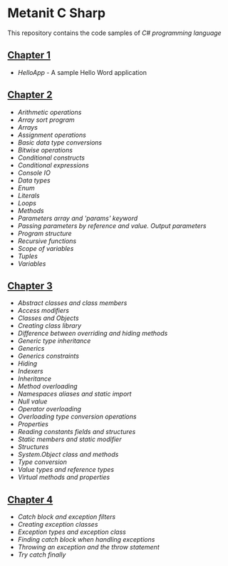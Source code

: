 Metanit C Sharp
==============================
This repository contains the code samples of *C# programming language*

## [Chapter 1](https://github.com/Maksim-Shkrabkou/Metanit_C_Sharp/tree/main/Chapter_1_Introduction_in_CSharp/HelloApp)
* *HelloApp* - A sample Hello Word application

## [Chapter 2](https://github.com/Maksim-Shkrabkou/C_Sharp/tree/main/Chapter_2_CSharp_programming_basics/Program_Structure)
* *Arithmetic operations*
* *Array sort program*
* *Arrays*
* *Assignment operations*
* *Basic data type conversions*
* *Bitwise operations* 
* *Conditional constructs*
* *Conditional expressions*
* *Console IO*
* *Data types*
* *Enum*
* *Literals*
* *Loops*
* *Methods*
* *Parameters array and 'params' keyword*
* *Passing parameters by reference and value. Output parameters*
* *Program structure*
* *Recursive functions*
* *Scope of variables*
* *Tuples*
* *Variables*

## [Chapter 3](https://github.com/Maksim-Shkrabkou/C_Sharp/tree/main/Chapter_3_Classes_OOP)
* *Abstract classes and class members*
* *Access modifiers*
* *Classes and Objects*
* *Creating class library*
* *Difference between overriding and hiding methods*
* *Generic type inheritance*
* *Generics*
* *Generics constraints*
* *Hiding*
* *Indexers*
* *Inheritance*
* *Method overloading*
* *Namespaces aliases and static import*
* *Null value*
* *Operator overloading*
* *Overloading type conversion operations*
* *Properties*
* *Reading constants fields and structures*
* *Static members and static modifier*
* *Structures*
* *System.Object class and methods*
* *Type conversion*
* *Value types and reference types*
* *Virtual methods and properties*

## [Chapter 4](https://github.com/Maksim-Shkrabkou/C_Sharp/tree/main/Chapter_4_Exception_handling)
* *Catch block and exception filters*
* *Creating exception classes*
* *Exception types and exception class*
* *Finding catch block when handling exceptions*
* *Throwing an exception and the throw statement*
* *Try catch finally*